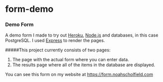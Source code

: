 # form-demo

### Demo Form

A demo form I made to try out [Heroku](https://heroku.com), [Node.js](https://nodejs.org) and databases, in this case PostgreSQL. I used [Express](http://expressjs.com) to render the pages.

#####This project currently consists of two pages:

1. The page with the actual form where you can enter data.
2. The results page where all of the items in the database are displayed.

You can see this form on my website at https://form.noahscholfield.com
